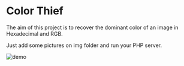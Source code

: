 # Color Thief

The aim of this project is to recover the dominant color of an image in Hexadecimal and RGB.

Just add some pictures on img folder and run your PHP server.

![demo](https://github.com/3PSY0N/colorThief/assets/78256817/84261c67-1540-472d-b717-fac02a9c51fa)
